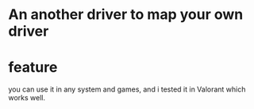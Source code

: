 # An another driver to map your own driver
# feature
you can use it in any system and games, and i tested it in Valorant which works well.
